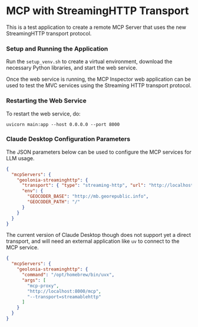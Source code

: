 # MCP with StreamingHTTP Transport

This is a test application to create a remote MCP Server
that uses the new StreamingHTTP transport protocol.


### Setup and Running the Application

Run the `setup_venv.sh` to create a virtual environment,
download the necessary Python libraries, and start the
web service. 

Once the web service is running, the MCP Inspector web 
application can be used to test the MVC services using the 
Streaming HTTP transport protocol.

### Restarting the Web Service

To restart the web service, do: 

```commandline
uvicorn main:app --host 0.0.0.0 --port 8000
```
### Claude Desktop Configuration Parameters

The JSON parameters below can be used to configure
the MCP services for LLM usage. 

```json
{
  "mcpServers": {
    "geolonia-streaminghttp": {
      "transport": { "type": "streaming-http", "url": "http://localhost:8000/mcp" },
      "env": {
        "GEOCODER_BASE": "http://mb.georepublic.info",
        "GEOCODER_PATH": "/"
      }
    }
  }
}
```

The current version of Claude Desktop though does not 
support yet a direct transport, and will need an 
external application like `uv` to connect to the
MCP service. 

```json
{
  "mcpServers": {
    "geolonia-streaminghttp": {
      "command": "/opt/homebrew/bin/uvx",
      "args": [
        "mcp-proxy",
        "http://localhost:8000/mcp",
        "--transport=streamablehttp"
      ]
    }
  }
}
```